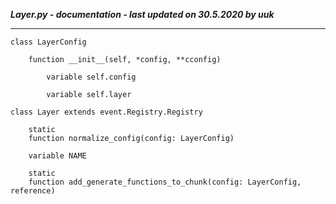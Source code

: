 ***Layer.py - documentation - last updated on 30.5.2020 by uuk***
___

    class LayerConfig

        function __init__(self, *config, **cconfig)

            variable self.config

            variable self.layer

    class Layer extends event.Registry.Registry

        static
        function normalize_config(config: LayerConfig)

        variable NAME

        static
        function add_generate_functions_to_chunk(config: LayerConfig, reference)